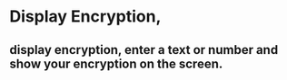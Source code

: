 # Display Encryption, 
## display encryption, enter a text or number and show your encryption on the screen.

